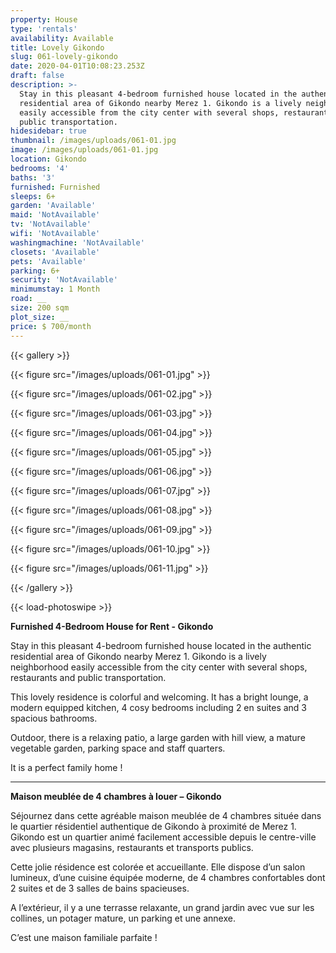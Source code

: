 ```yaml
---
property: House
type: 'rentals'
availability: Available
title: Lovely Gikondo
slug: 061-lovely-gikondo
date: 2020-04-01T10:08:23.253Z
draft: false
description: >-
  Stay in this pleasant 4-bedroom furnished house located in the authentic
  residential area of Gikondo nearby Merez 1. Gikondo is a lively neighborhood
  easily accessible from the city center with several shops, restaurants and
  public transportation.
hidesidebar: true
thumbnail: /images/uploads/061-01.jpg
image: /images/uploads/061-01.jpg
location: Gikondo
bedrooms: '4'
baths: '3'
furnished: Furnished
sleeps: 6+
garden: 'Available'
maid: 'NotAvailable'
tv: 'NotAvailable'
wifi: 'NotAvailable'
washingmachine: 'NotAvailable'
closets: 'Available'
pets: 'Available'
parking: 6+
security: 'NotAvailable'
minimumstay: 1 Month
road: __
size: 200 sqm
plot_size: __
price: $ 700/month
---
```


{{< gallery >}}

{{< figure src="/images/uploads/061-01.jpg" >}}

{{< figure src="/images/uploads/061-02.jpg" >}}

{{< figure src="/images/uploads/061-03.jpg" >}}

{{< figure src="/images/uploads/061-04.jpg" >}}

{{< figure src="/images/uploads/061-05.jpg" >}}

{{< figure src="/images/uploads/061-06.jpg" >}}

{{< figure src="/images/uploads/061-07.jpg" >}}

{{< figure src="/images/uploads/061-08.jpg" >}}

{{< figure src="/images/uploads/061-09.jpg" >}}

{{< figure src="/images/uploads/061-10.jpg" >}}

{{< figure src="/images/uploads/061-11.jpg" >}}

{{< /gallery >}}

{{< load-photoswipe >}}

**Furnished 4-Bedroom House for Rent - Gikondo**

Stay in this pleasant 4-bedroom furnished house located in the authentic residential area of Gikondo nearby Merez 1. Gikondo is a lively neighborhood easily accessible from the city center with several shops, restaurants and public transportation.

This lovely residence is colorful and welcoming. It has a bright lounge, a modern equipped kitchen, 4 cosy bedrooms including 2 en suites and 3 spacious bathrooms.

Outdoor, there is a relaxing patio, a large garden with hill view, a mature vegetable garden, parking space and staff quarters.

It is a perfect family home !

---

**Maison meublée de 4 chambres à louer – Gikondo**

Séjournez dans cette agréable maison meublée de 4 chambres située dans le quartier résidentiel authentique de Gikondo à proximité de Merez 1. Gikondo est un quartier animé facilement accessible depuis le centre-ville avec plusieurs magasins, restaurants et transports publics.

Cette jolie résidence est colorée et accueillante. Elle dispose d’un salon lumineux, d’une cuisine équipée moderne, de 4 chambres confortables dont 2 suites et de 3 salles de bains spacieuses.

A l’extérieur, il y a une terrasse relaxante, un grand jardin avec vue sur les collines, un potager mature, un parking et une annexe.

C’est une maison familiale parfaite !
